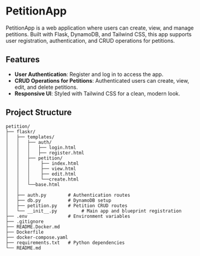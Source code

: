 # PetitionApp

PetitionApp is a web application where users can create, view, and manage petitions. Built with Flask, DynamoDB, and Tailwind CSS, this app supports user registration, authentication, and CRUD operations for petitions.

## Features

- **User Authentication**: Register and log in to access the app.
- **CRUD Operations for Petitions**: Authenticated users can create, view, edit, and delete petitions.
- **Responsive UI**: Styled with Tailwind CSS for a clean, modern look.

## Project Structure

```plaintext
petition/
├── flaskr/
│   ├── templates/
│   │   ├── auth/
│   │   │   ├── login.html
│   │   │   ├── register.html
│   │   ├── petition/
│   │   │    ├── index.html
│   │   │    ├── view.html
│   │   │    ├── edit.html
│   │   │    └──create.html
│   │   └──base.html
│   │
│   ├── auth.py        # Authentication routes
│   ├── db.py          # DynamoDB setup
│   ├── petition.py    # Petition CRUD routes
│   └── __init__.py         # Main app and blueprint registration
├── .env               # Environment variables
├── .gitignore
├── README.Docker.md
├── Dockerfile
├── docker-compose.yaml
├── requirements.txt   # Python dependencies
└── README.md
```
